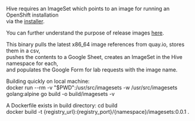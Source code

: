 Hive requires an ImageSet which points to an image for running an OpenShift installation  
via the [installer](https://github.com/openshift/installer).  

You can further understand the purpose of release images [here](https://github.com/openshift/installer/blob/master/docs/dev/alternative_release_image_sources.md).  

This binary pulls the latest x86_64 image references from quay.io, stores them in a csv,  
pushes the contents to a Google Sheet, creates an ImageSet in the Hive namespace for each,  
and populates the Google Form for lab requests with the image name.

Building quickly on local machine:  
docker run --rm -v "$PWD":/usr/src/imagesets -w /usr/src/imagesets golang:alpine go build -o build/imagesets -v

A Dockerfile exists in build directory:
cd build  
docker build -t {registry_url}:{registry_port}/{namespace}/imagesets:0.0.1 .  

